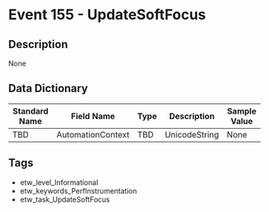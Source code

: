 # Event 155 - UpdateSoftFocus

## Description
None

## Data Dictionary
|Standard Name|Field Name|Type|Description|Sample Value|
|---|---|---|---|---|
|TBD|AutomationContext|TBD|UnicodeString|None|None|

## Tags
* etw_level_Informational
* etw_keywords_PerfInstrumentation
* etw_task_UpdateSoftFocus